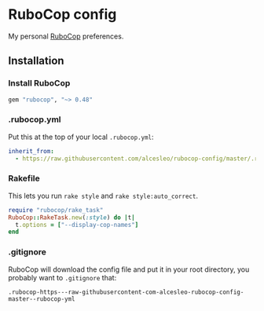 # RuboCop config

My personal [RuboCop](https://github.com/bbatsov/rubocop/) preferences.

## Installation

### Install RuboCop

```ruby
gem "rubocop", "~> 0.48"
```

### .rubocop.yml

Put this at the top of your local `.rubocop.yml`:

```yml
inherit_from:
  - https://raw.githubusercontent.com/alcesleo/rubocop-config/master/.rubocop.yml
```

### Rakefile

This lets you run `rake style` and `rake style:auto_correct`.

```ruby
require "rubocop/rake_task"
RuboCop::RakeTask.new(:style) do |t|
  t.options = ["--display-cop-names"]
end
```

### .gitignore

RuboCop will download the config file and put it in your root directory, you
probably want to `.gitignore` that:

```
.rubocop-https---raw-githubusercontent-com-alcesleo-rubocop-config-master--rubocop-yml
```

